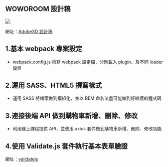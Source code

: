 ## WOWOROOM 設計稿

![](https://i.imgur.com/CJcJyS0.png)

網址：[AdobeXD 設計稿](https://xd.adobe.com/view/a48b8617-4588-4817-9062-b62130dce916-f1d8/variables/)

## 1.基本 webpack 專案設定

- webpack.config.js 撰寫 webpack 設定檔，分別載入 plugin、及不同 loader 設置

## 2.運用 SASS、HTML5 撰寫樣式

- 運用 SASS 將檔案做到模組化，並以 BEM 命名法盡可能做到好維護的程式碼

## 3.連接後端 API 做到購物車新增、刪除、修改

- 利用線上課程提供 API，並使用 axios 套件做到購物車新增、刪除、修改功能

## 4.使用 Validate.js 套件執行基本表單驗證

網址：[validatejs](https://validatejs.org/#examples)
